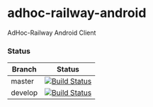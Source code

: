 adhoc-railway-android
=====================

AdHoc-Railway Android Client

### Status
| Branch        | Status         |
| ------------- |:-------------:|
| master        | [![Build Status](https://travis-ci.org/forkch/adhoc-railway-android.svg?branch=master)](https://travis-ci.org/forkch/adhoc-railway-android) |
| develop       | [![Build Status](https://travis-ci.org/forkch/adhoc-railway-android.svg?branch=develop)](https://travis-ci.org/forkch/adhoc-railway-android) |
